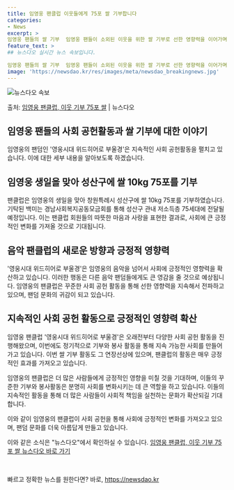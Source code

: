 ```yaml
---
title: 임영웅 팬클럽 이웃들에게 75포 쌀 기부합니다
categories:
- News
excerpt: >
임영웅 팬들의 쌀 기부  임영웅 팬들이 소외된 이웃을 위한 쌀 기부로 선한 영향력을 이어가며 아름다운 팬덤 …
feature_text: >
## 뉴스다오 실시간 뉴스 속보입니다.

임영웅 팬들의 쌀 기부  임영웅 팬들이 소외된 이웃을 위한 쌀 기부로 선한 영향력을 이어가며 아름다운 팬덤 …
image: 'https://newsdao.kr/res/images/meta/newsdao_breakingnews.jpg'
---
```


![뉴스다오 속보](https://newsdao.kr/res/images/meta/newsdao_breakingnews.jpg)

<p>출처: <a href="https://newsdao.kr/4408" rel="dofollow">임영웅 팬클럽, 이웃 기부 75포 쌀</a> | 뉴스다오</p>

<h2>임영웅 팬들의 사회 공헌활동과 쌀 기부에 대한 이야기</h2>

임영웅의 팬덤인 '영웅시대 위드히어로 부울경'은 지속적인 사회 공헌활동을 펼치고 있습니다. 이에 대한 세부 내용을 알아보도록 하겠습니다. 

<h2>임영웅 생일을 맞아 성산구에 쌀 10kg 75포를 기부</h2>
팬클럽은 임영웅의 생일을 맞아 창원특례시 성산구에 쌀 10kg 75포를 기부하였습니다. 기탁된 백미는 경남사회복지공동모금회를 통해 성산구 관내 저소득층 75세대에 전달될 예정입니다. 이는 팬클럽 회원들의 따뜻한 마음과 사랑을 표현한 결과로, 사회에 큰 긍정적인 변화를 가져올 것으로 기대됩니다. 

<h2>음악 팬클럽의 새로운 방향과 긍정적 영향력</h2>
'영웅시대 위드히어로 부울경'은 임영웅의 음악을 넘어서 사회에 긍정적인 영향력을 확산하고 있습니다. 이러한 행동은 다른 음악 팬덤들에게도 큰 영감을 줄 것으로 예상됩니다. 임영웅의 팬클럽은 꾸준한 사회 공헌 활동을 통해 선한 영향력을 지속해서 전파하고 있으며, 팬덤 문화의 귀감이 되고 있습니다.

<h2>지속적인 사회 공헌 활동으로 긍정적인 영향력 확산</h2>
임영웅 팬클럽 '영웅시대 위드히어로 부울경'은 오래전부터 다양한 사회 공헌 활동을 진행해왔으며, 이번에도 정기적으로 기부와 봉사 활동을 통해 지속 가능한 사회를 만들어가고 있습니다. 이번 쌀 기부 활동도 그 연장선상에 있으며, 팬클럽의 활동은 매우 긍정적인 효과를 가져오고 있습니다.

임영웅의 팬클럽은 더 많은 사람들에게 긍정적인 영향을 미칠 것을 기대하며, 이들의 꾸준한 기부와 봉사활동은 분명히 사회를 변화시키는 데 큰 역할을 하고 있습니다. 이들의 지속적인 활동을 통해 더 많은 사람들이 사회적 책임을 실천하는 문화가 확산되길 기대합니다.

이와 같이 임영웅의 팬클럽이 사회 공헌을 통해 사회에 긍정적인 변화를 가져오고 있으며, 팬덤 문화를 더욱 아름답게 만들고 있습니다. 

이와 같은 소식은 "뉴스다오"에서 확인하실 수 있습니다. [임영웅 팬클럽, 이웃 기부 75포 쌀 뉴스다오 바로 가기](https://newsdao.kr/4408)

<p data-ke-size="size16">&nbsp;</p> 

빠르고 정확한 뉴스를 원한다면? 바로, <a href="https://newsdao.kr" rel="dofollow">https://newsdao.kr</a>


    
